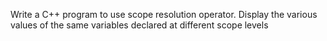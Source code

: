 Write a C++ program to use scope resolution operator. Display the various values of the same variables declared at different scope levels
